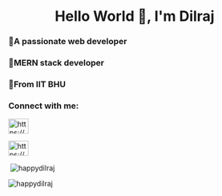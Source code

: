 <h1 align="center">Hello World 👋, I'm Dilraj</h1>
<h3>🤖A passionate web developer</h3>
<h3>👻MERN stack developer</h3>
<h3>🏫From IIT BHU</h3>


<h3 align="left">Connect with me:</h3>
<p align="left">
<a href="https://github.com/happydilraj" target="blank"><img align="center" src="https://github.githubassets.com/images/modules/logos_page/GitHub-Mark.png" alt="https://github.com/happydilraj" height="30" width="40" /></a>


<a href="[https://github.com/happydilraj](https://www.linkedin.com/in/dilraj-singh-009613208/)" target="blank"><img align="center" src="https://cdn-icons-png.flaticon.com/512/174/174857.png" alt="https://github.com/happydilraj" height="30" width="40" /></a>
</p>


<p>&nbsp;<img align="center" src="https://github-readme-stats.vercel.app/api?username=happydilraj&show_icons=true&locale=en" alt="happydilraj" /></p>

<p><img align="center" src="https://github-readme-streak-stats.herokuapp.com/?user=happydilraj&" alt="happydilraj" /></p>
